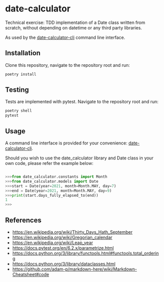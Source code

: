 # date-calculator
Technical exercise: TDD implementation of a Date class written from scratch, without depending on datetime or any third party libraries.

As used by the [date-calculator-cli](https://github.com/vorticity/date-calculator-cli) command line interface.

## Installation
Clone this repository, navigate to the repository root and run:
```bash
poetry install
```

## Testing
Tests are implemented with pytest. Navigate to the repository root and run:
```bash
poetry shell
pytest
```

## Usage
A command line interface is provided for your convenience: [date-calculator-cli](https://github.com/vorticity/date-calculator-cli).

Should you wish to use the date_calculator library and Date class in your own code, please refer the example below:
```python

>>>from date_calculator.constants import Month
>>>from date_calculator.models import Date
>>>start = Date(year=2021, month=Month.MAY, day=7)
>>>end = Date(year=2021, month=Month.MAY, day=9)
>>>print(start.days_fully_elapsed_to(end))
1
>>>
```

## References

* https://en.wikipedia.org/wiki/Thirty_Days_Hath_September
* https://en.wikipedia.org/wiki/Gregorian_calendar
* https://en.wikipedia.org/wiki/Leap_year
* https://docs.pytest.org/en/6.2.x/parametrize.html
* https://docs.python.org/3/library/functools.html#functools.total_ordering
* https://docs.python.org/3/library/dataclasses.html
* https://github.com/adam-p/markdown-here/wiki/Markdown-Cheatsheet#code
